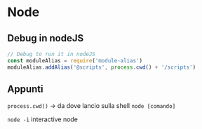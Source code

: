 # Node

## Debug in nodeJS

```js
// Debug to run it in nodeJS
const moduleAlias = require('module-alias')
moduleAlias.addAlias('@scripts', process.cwd() + '/scripts')
```

## Appunti

`process.cwd()` → da dove lancio sulla shell `node [comando]`

`node -i` interactive node
